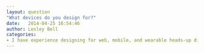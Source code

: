 ```yaml
---
layout: question
"What devices do you design for?"
date:   2014-04-25 16:54:46
author: Lesley Bell
categories:
- I have experience designing for web, mobile, and wearable heads-up displays (HUDs). I would love the opportunity to design experiences on other wearables as well. <p> However, I design for the user, not the device. Different devices require very different approaches, but the goal should be a coherent, consistent multidevice experience.</p>
---
```

